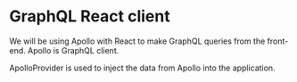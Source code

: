 # GraphQL React client

We will be using Apollo with React to make GraphQL queries from the front-end. Apollo is GraphQL client.

ApolloProvider is used to inject the data from Apollo into the application.
